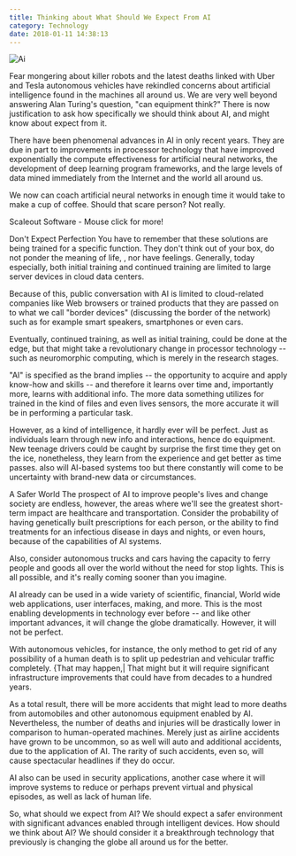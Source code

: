 ```yaml
---
title: Thinking about What Should We Expect From AI
category: Technology
date: 2018-01-11 14:38:13
---
```


![Ai](https://www.webhomelibrary.com/content/images/ai-photo-1.jpg)

Fear mongering about killer robots and the latest deaths linked with Uber and Tesla autonomous vehicles have rekindled concerns about artificial intelligence found in the machines all around us. We are very well beyond answering Alan Turing's question, "can equipment think?" There is now justification to ask how specifically we should think about AI, and might know about expect from it.

There have been phenomenal advances in AI in only recent years. They are due in part to improvements in processor technology that have improved exponentially the compute effectiveness for artificial neural networks, the development of deep learning program frameworks, and the large levels of data mined immediately from the Internet and the world all around us.

We now can coach artificial neural networks in enough time it would take to make a cup of coffee. Should that scare person? Not really.

Scaleout Software - Mouse click for more!

Don't Expect Perfection
You have to remember that these solutions are being trained for a specific function. They don't think out of your box, do not ponder the meaning of life, , nor have feelings. Generally, today especially, both initial training and continued training are limited to large server devices in cloud data centers.

Because of this, public conversation with AI is limited to cloud-related companies like Web browsers or trained products that they are passed on to what we call "border devices" (discussing the border of the network) such as for example smart speakers, smartphones or even cars.

Eventually, continued training, as well as initial training, could be done at the edge, but that might take a revolutionary change in processor technology -- such as neuromorphic computing, which is merely in the research stages.

"AI" is specified as the brand implies -- the opportunity to acquire and apply know-how and skills -- and therefore it learns over time and, importantly more, learns with additional info. The more data something utilizes for trained in the kind of files and even lives sensors, the more accurate it will be in performing a particular task.

However, as a kind of intelligence, it hardly ever will be perfect. Just as individuals learn through new info and interactions, hence do equipment. New teenage drivers could be caught by surprise the first time they get on the ice, nonetheless, they learn from the experience and get better as time passes. also will AI-based systems too but there constantly will come to be uncertainty with brand-new data or circumstances.

A Safer World
The prospect of AI to improve people's lives and change society are endless, however, the areas where we'll see the greatest short-term impact are healthcare and transportation. Consider the probability of having genetically built prescriptions for each person, or the ability to find treatments for an infectious disease in days and nights, or even hours, because of the capabilities of AI systems.

Also, consider autonomous trucks and cars having the capacity to ferry people and goods all over the world without the need for stop lights. This is all possible, and it's really coming sooner than you imagine.

AI already can be used in a wide variety of scientific, financial, World wide web applications, user interfaces, making, and more. This is the most enabling developments in technology ever before -- and like other important advances, it will change the globe dramatically. However, it will not be perfect.

With autonomous vehicles, for instance, the only method to get rid of any possibility of a human death is to split up pedestrian and vehicular traffic completely. {That may happen,| That might but it will require significant infrastructure improvements that could have from decades to a hundred years.

As a total result, there will be more accidents that might lead to more deaths from automobiles and other autonomous equipment enabled by AI. Nevertheless, the number of deaths and injuries will be drastically lower in comparison to human-operated machines. Merely just as airline accidents have grown to be uncommon, so as well will auto and additional accidents, due to the application of AI. The rarity of such accidents, even so, will cause spectacular headlines if they do occur.

AI also can be used in security applications, another case where it will improve systems to reduce or perhaps prevent virtual and physical episodes, as well as lack of human life.

So, what should we expect from AI? We should expect a safer environment with significant advances enabled through intelligent devices. How should we think about AI? We should consider it a breakthrough technology that previously is changing the globe all around us for the better.